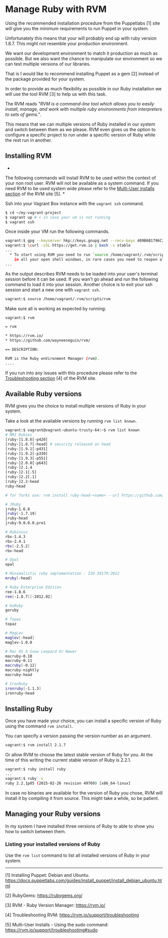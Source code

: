 # Manage Ruby with RVM

Using the recommended installation procedure from the Puppetlabs [1] site will give you the minimum requirements to run Puppet in your system. 

Unfortunately this means that your will probably end up with ruby version 1.8.7. This might not resemble your production environment. 

We want our development environment to match it production as much as possible. But we also want the chance to manipulate our environment so we can test multiple versions of our libraries.

That is I would like to recommend installing Puppet as a gem [2] instead of the package provided for your system.

In order to provide as much flexibility as possible in our Ruby installation we will use the tool RVM [3] to help us with this task.

The RVM reads *"RVM is a command-line tool which allows you to easily install, manage, and work with multiple ruby environments from interpreters to sets of gems."*.

This means that we can multiple versions of Ruby installed in our system and switch between them as we please. RVM even gives us the option to configure a specific project to run under a specific version of Ruby while the rest run in another.

## Installing RVM
*
The following commands will install RVM to be used within the context of your non root user. RVM will not be available as a system command. If you need RVM to be used system wide please refer to the [Multi-User installs section](https://rvm.io/support/troubleshooting#sudo) of the RVM site [5].
*

Ssh into your Vagrant Box instance with the `vagrant ssh` command. 

```bash
$ cd ~/my-vagrant-project
$ vagrant up # < in case your vm is not running
$ vagrant ssh
```

Once inside your VM run the following commands.

```bash
vagrant:$ gpg --keyserver hkp://keys.gnupg.net --recv-keys 409B6B1796C275462A1703113804BB82D39DC0E3
vagrant:$ \curl -sSL https://get.rvm.io | bash -s stable
...
  * To start using RVM you need to run `source /home/vagrant/.rvm/scripts/rvm`
    in all your open shell windows, in rare cases you need to reopen all shell windows.
...
```

As the output describes RVM needs to be loaded into your user's terminal session before it can be used. If you wan't go ahead and run the following command to load it into your session. Another choice is to exit your ssh session and start a new one with `vagrant ssh`.

```bash
vagrant:$ source /home/vagrant/.rvm/scripts/rvm
```

Make sure all is working as expected by running:

```bash
vagrant:$ rvm

= rvm

* https://rvm.io/
* https://github.com/wayneeseguin/rvm/

== DESCRIPTION:

RVM is the Ruby enVironment Manager (rvm).
....
```

If you run into any issues with this procedure please refer to the [Troubleshooting section](https://rvm.io/support/troubleshooting) [4] of the RVM site.

## Available Ruby versions

RVM gives you the choice to install multiple versions of Ruby in your system. 

Take a look at the available versions by running `rvm list known`.

```bash
vagrant:$ vagrant@vagrant-ubuntu-trusty-64:~$ rvm list known
# MRI Rubies
[ruby-]1.8.6[-p420]
[ruby-]1.8.7[-head] # security released on head
[ruby-]1.9.1[-p431]
[ruby-]1.9.2[-p330]
[ruby-]1.9.3[-p551]
[ruby-]2.0.0[-p643]
[ruby-]2.1.4
[ruby-]2.1[.5]
[ruby-]2.2[.1]
[ruby-]2.2-head
ruby-head

# for forks use: rvm install ruby-head-<name> --url https://github.com/github/ruby.git --branch 2.1

# JRuby
jruby-1.6.8
jruby[-1.7.19]
jruby-head
jruby-9.0.0.0.pre1

# Rubinius
rbx-1.4.3
rbx-2.4.1
rbx[-2.5.2]
rbx-head

# Opal
opal

# Minimalistic ruby implementation - ISO 30170:2012
mruby[-head]

# Ruby Enterprise Edition
ree-1.8.6
ree[-1.8.7][-2012.02]

# GoRuby
goruby

# Topaz
topaz

# MagLev
maglev[-head]
maglev-1.0.0

# Mac OS X Snow Leopard Or Newer
macruby-0.10
macruby-0.11
macruby[-0.12]
macruby-nightly
macruby-head

# IronRuby
ironruby[-1.1.3]
ironruby-head
```

## Installing Ruby

Once you have made your choice, you can install a specific version of Ruby using the command `rvm install`. 

You can specify a version passing the version number as an argument.

```bash
vagrant:$ rvm install 2.1.7
```

Or allow RVM to choose the latest stable version  of Ruby for you. At the time of this writing the current stable version of Ruby is 2.2.1.

```bash
vagrant:$ ruby install ruby
...
vagrant:$ ruby -v
ruby 2.2.1p85 (2015-02-26 revision 49769) [x86_64-linux]
```

In case no binaries are available for the version of Ruby you chose, RVM will install it by compiling it from source. This might take a while, so be patient.

## Managing your Ruby versions

In my system I have installed three versions of Ruby to able to show you how to switch between them.

### Listing your installed versions of Ruby

Use the `rvm list` command to list all installed versions of Ruby in your system.



---


[1] Installing Puppet: Debian and Ubuntu. https://docs.puppetlabs.com/guides/install_puppet/install_debian_ubuntu.html

[2] RubyGems: https://rubygems.org/

[3] RVM - Ruby Version Manager: https://rvm.io/

[4] Troubleshooting RVM: https://rvm.io/support/troubleshooting

[5] Multi-User Installs - Using the sudo command: https://rvm.io/support/troubleshooting#sudo